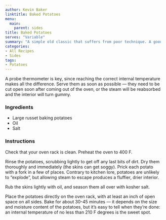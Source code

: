 ```yaml
---
author: Kevin Baker
linktitle: Baked Potatoes
menu:
  main:
    parent: sides
title: Baked Potatoes
serves: "Variable"
summary: "A simple old classic that suffers from poor technique. A good baked potato is simply delicious, and serves as a base limitless variations. "
categories:
- All Recipes
- Sides
tags:
- Potatoes
---
```

A probe thermometer is key, since reaching the correct internal temperature makes all the difference. Serve them as soon as possible — they need to be cut open soon after coming out of the oven, or the steam will be reabsorbed and the interior will turn gummy. 

### Ingredients

<div class="ingredient-list">

* Large russet baking potatoes
* Oil
* Salt 

</div>

### Instructions
Check that your oven rack is clean. Preheat the oven to 400 F.

Rinse the potatoes, scrubbing lightly to get off any last bits of dirt. Dry them thoroughly and immediately (the skins can get soggy). Prick each potato with a fork in a few of places. Contrary to kitchen lore, potatoes are unlikely to “explode”, but allowing steam to escape produces a fluffier, drier interior.

Rub the skins lightly with oil, and season them all over with kosher salt.

Place the potatoes directly on the oven rack, with at least an inch of open space on all sides.  Bake for about 30-45 minutes — it depends on the size and moisture content of the potatoes, but it’s easy to tell when they’re done: an internal temperature of no less than 210 F degrees is the sweet spot.